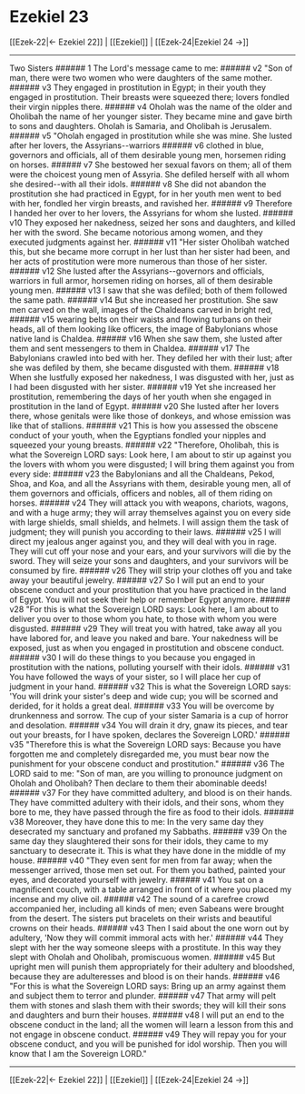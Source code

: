 # Ezekiel 23

[[Ezek-22|← Ezekiel 22]] | [[Ezekiel]] | [[Ezek-24|Ezekiel 24 →]]
***

Two Sisters ###### 1 The Lord's message came to me: ###### v2 "Son of man, there were two women who were daughters of the same mother. ###### v3 They engaged in prostitution in Egypt; in their youth they engaged in prostitution. Their breasts were squeezed there; lovers fondled their virgin nipples there. ###### v4 Oholah was the name of the older and Oholibah the name of her younger sister. They became mine and gave birth to sons and daughters. Oholah is Samaria, and Oholibah is Jerusalem. ###### v5 "Oholah engaged in prostitution while she was mine. She lusted after her lovers, the Assyrians--warriors ###### v6 clothed in blue, governors and officials, all of them desirable young men, horsemen riding on horses. ###### v7 She bestowed her sexual favors on them; all of them were the choicest young men of Assyria. She defiled herself with all whom she desired--with all their idols. ###### v8 She did not abandon the prostitution she had practiced in Egypt, for in her youth men went to bed with her, fondled her virgin breasts, and ravished her. ###### v9 Therefore I handed her over to her lovers, the Assyrians for whom she lusted. ###### v10 They exposed her nakedness, seized her sons and daughters, and killed her with the sword. She became notorious among women, and they executed judgments against her. ###### v11 "Her sister Oholibah watched this, but she became more corrupt in her lust than her sister had been, and her acts of prostitution were more numerous than those of her sister. ###### v12 She lusted after the Assyrians--governors and officials, warriors in full armor, horsemen riding on horses, all of them desirable young men. ###### v13 I saw that she was defiled; both of them followed the same path. ###### v14 But she increased her prostitution. She saw men carved on the wall, images of the Chaldeans carved in bright red, ###### v15 wearing belts on their waists and flowing turbans on their heads, all of them looking like officers, the image of Babylonians whose native land is Chaldea. ###### v16 When she saw them, she lusted after them and sent messengers to them in Chaldea. ###### v17 The Babylonians crawled into bed with her. They defiled her with their lust; after she was defiled by them, she became disgusted with them. ###### v18 When she lustfully exposed her nakedness, I was disgusted with her, just as I had been disgusted with her sister. ###### v19 Yet she increased her prostitution, remembering the days of her youth when she engaged in prostitution in the land of Egypt. ###### v20 She lusted after her lovers there, whose genitals were like those of donkeys, and whose emission was like that of stallions. ###### v21 This is how you assessed the obscene conduct of your youth, when the Egyptians fondled your nipples and squeezed your young breasts. ###### v22 "Therefore, Oholibah, this is what the Sovereign LORD says: Look here, I am about to stir up against you the lovers with whom you were disgusted; I will bring them against you from every side: ###### v23 the Babylonians and all the Chaldeans, Pekod, Shoa, and Koa, and all the Assyrians with them, desirable young men, all of them governors and officials, officers and nobles, all of them riding on horses. ###### v24 They will attack you with weapons, chariots, wagons, and with a huge army; they will array themselves against you on every side with large shields, small shields, and helmets. I will assign them the task of judgment; they will punish you according to their laws. ###### v25 I will direct my jealous anger against you, and they will deal with you in rage. They will cut off your nose and your ears, and your survivors will die by the sword. They will seize your sons and daughters, and your survivors will be consumed by fire. ###### v26 They will strip your clothes off you and take away your beautiful jewelry. ###### v27 So I will put an end to your obscene conduct and your prostitution that you have practiced in the land of Egypt. You will not seek their help or remember Egypt anymore. ###### v28 "For this is what the Sovereign LORD says: Look here, I am about to deliver you over to those whom you hate, to those with whom you were disgusted. ###### v29 They will treat you with hatred, take away all you have labored for, and leave you naked and bare. Your nakedness will be exposed, just as when you engaged in prostitution and obscene conduct. ###### v30 I will do these things to you because you engaged in prostitution with the nations, polluting yourself with their idols. ###### v31 You have followed the ways of your sister, so I will place her cup of judgment in your hand. ###### v32 This is what the Sovereign LORD says: 'You will drink your sister's deep and wide cup; you will be scorned and derided, for it holds a great deal. ###### v33 You will be overcome by drunkenness and sorrow. The cup of your sister Samaria is a cup of horror and desolation. ###### v34 You will drain it dry, gnaw its pieces, and tear out your breasts, for I have spoken, declares the Sovereign LORD.' ###### v35 "Therefore this is what the Sovereign LORD says: Because you have forgotten me and completely disregarded me, you must bear now the punishment for your obscene conduct and prostitution." ###### v36 The LORD said to me: "Son of man, are you willing to pronounce judgment on Oholah and Oholibah? Then declare to them their abominable deeds! ###### v37 For they have committed adultery, and blood is on their hands. They have committed adultery with their idols, and their sons, whom they bore to me, they have passed through the fire as food to their idols. ###### v38 Moreover, they have done this to me: In the very same day they desecrated my sanctuary and profaned my Sabbaths. ###### v39 On the same day they slaughtered their sons for their idols, they came to my sanctuary to desecrate it. This is what they have done in the middle of my house. ###### v40 "They even sent for men from far away; when the messenger arrived, those men set out. For them you bathed, painted your eyes, and decorated yourself with jewelry. ###### v41 You sat on a magnificent couch, with a table arranged in front of it where you placed my incense and my olive oil. ###### v42 The sound of a carefree crowd accompanied her, including all kinds of men; even Sabeans were brought from the desert. The sisters put bracelets on their wrists and beautiful crowns on their heads. ###### v43 Then I said about the one worn out by adultery, 'Now they will commit immoral acts with her.' ###### v44 They slept with her the way someone sleeps with a prostitute. In this way they slept with Oholah and Oholibah, promiscuous women. ###### v45 But upright men will punish them appropriately for their adultery and bloodshed, because they are adulteresses and blood is on their hands. ###### v46 "For this is what the Sovereign LORD says: Bring up an army against them and subject them to terror and plunder. ###### v47 That army will pelt them with stones and slash them with their swords; they will kill their sons and daughters and burn their houses. ###### v48 I will put an end to the obscene conduct in the land; all the women will learn a lesson from this and not engage in obscene conduct. ###### v49 They will repay you for your obscene conduct, and you will be punished for idol worship. Then you will know that I am the Sovereign LORD."

***
[[Ezek-22|← Ezekiel 22]] | [[Ezekiel]] | [[Ezek-24|Ezekiel 24 →]]
